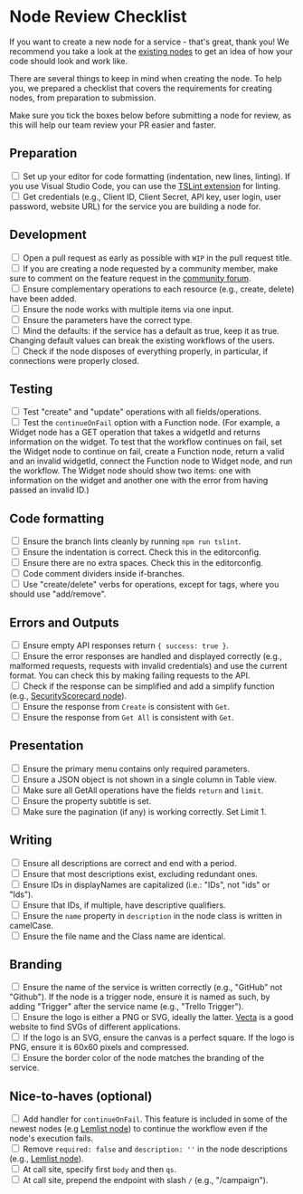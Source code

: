 # Node Review Checklist

If you want to create a new node for a service - that's great, thank you! We recommend you take a look at the [existing nodes](https://github.com/n8n-io/n8n/tree/master/packages/nodes-base/nodes) to get an idea of how your code should look and work like.

There are several things to keep in mind when creating the node. To help you, we prepared a checklist that covers the requirements for creating nodes, from preparation to submission.

Make sure you tick the boxes below before submitting a node for review, as this will help our team review your PR easier and faster.

## Preparation
<input type="checkbox"> Set up your editor for code formatting (indentation, new lines, linting). If you use Visual Studio Code, you can use the <a href="https://marketplace.visualstudio.com/items?itemName=ms-vscode.vscode-typescript-tslint-plugin">TSLint extension</a> for linting.</input> <br>
<input type="checkbox"> Get credentials (e.g., Client ID, Client Secret, API key, user login, user password, website URL) for the service you are building a node for.</input>

## Development

<input type="checkbox"> Open a pull request as early as possible with `WIP` in the pull request title.</input><br>
<input type="checkbox"> If you are creating a node requested by a community member, make sure to comment on the feature request in the [community forum](https://community.n8n.io/c/feature-requests/5).</input><br>
<input type="checkbox"> Ensure complementary operations to each resource (e.g., create, delete) have been added.</input><br>
<input type="checkbox"> Ensure the node works with multiple items via one input.</input><br>
<input type="checkbox"> Ensure the parameters have the correct type.</input><br>
<input type="checkbox"> Mind the defaults: if the service has a default as true, keep it as true. Changing default values can break the existing workflows of the users.</input><br>
<input type="checkbox"> Check if the node disposes of everything properly, in particular, if connections were properly closed.</input><br>

## Testing

<input type="checkbox"> Test "create" and "update" operations with all fields/operations.</input><br>
<input type="checkbox"> Test the `continueOnFail` option with a Function node. (For example, a Widget node has a GET operation that takes a widgetId and returns information on the widget. To test that the workflow continues on fail, set the Widget node to continue on fail, create a Function node, return a valid and an invalid widgetId, connect the Function node to Widget node, and run the workflow. The Widget node should show two items: one with information on the widget and another one with the error from having passed an invalid ID.)</input><br>

## Code formatting

<input type="checkbox"> Ensure the branch lints cleanly by running `npm run tslint`.</input><br>
<input type="checkbox"> Ensure the indentation is correct. Check this in the editorconfig.</input><br>
<input type="checkbox"> Ensure there are no extra spaces. Check this in the editorconfig.</input><br>
<input type="checkbox"> Code comment dividers inside if-branches.</input><br>
<input type="checkbox"> Use "create/delete" verbs for operations, except for tags, where you should use "add/remove".</input><br>

## Errors and Outputs

<input type="checkbox"> Ensure empty API responses return `{ success: true }`.</input><br>
<input type="checkbox"> Ensure the error responses are handled and displayed correctly (e.g., malformed requests, requests with invalid credentials) and use the current format. You can check this by making failing requests to the API.</input><br>
<input type="checkbox"> Check if the response can be simplified and add a simplify function (e.g., <a href="https://github.com/n8n-io/n8n/blob/master/packages/nodes-base/nodes/SecurityScorecard/GenericFunctions.ts">SecurityScorecard node</a>).</input><br>
<input type="checkbox"> Ensure the response from `Create` is consistent with `Get`.</input><br>
<input type="checkbox"> Ensure the response from `Get All` is consistent with `Get`.</input><br>

## Presentation

<input type="checkbox"> Ensure the primary menu contains only required parameters.</input><br>
<input type="checkbox"> Ensure a JSON object is not shown in a single column in Table view.</input><br>
<input type="checkbox"> Make sure all GetAll operations have the fields `return` and `limit`.</input><br>
<input type="checkbox"> Ensure the property subtitle is set.</input><br>
<input type="checkbox"> Make sure the pagination (if any) is working correctly. Set Limit 1.</input><br>

## Writing

<input type="checkbox"> Ensure all descriptions are correct and end with a period.</input><br>
<input type="checkbox"> Ensure that most descriptions exist, excluding redundant ones.</input><br>
<input type="checkbox"> Ensure IDs in displayNames are capitalized (i.e.: "IDs", not "ids" or "Ids").</input><br>
<input type="checkbox"> Ensure that IDs, if multiple, have descriptive qualifiers.</input><br>
<input type="checkbox"> Ensure the `name` property in `description` in the node class is written in camelCase.</input><br>
<input type="checkbox"> Ensure the file name and the Class name are identical.</input><br>

## Branding

<input type="checkbox"> Ensure the name of the service is written correctly (e.g., "GitHub" not "Github"). If the node is a trigger node, ensure it is named as such, by adding "Trigger" after the service name (e.g., "Trello Trigger").</input><br>
<input type="checkbox"> Ensure the logo is either a PNG or SVG, ideally the latter. <a href="https://vecta.io/symbols">Vecta</a> is a good website to find SVGs of different applications.</input><br>
<input type="checkbox"> If the logo is an SVG, ensure the canvas is a perfect square. If the logo is PNG, ensure it is 60x60 pixels and compressed.</input><br>
<input type="checkbox"> Ensure the border color of the node matches the branding of the service.</input><br>

## Nice-to-haves (optional)
<input type="checkbox"> Add handler for `continueOnFail`. This feature is included in some of the newest nodes (e.g <a href="https://github.com/n8n-io/n8n/blob/master/packages/nodes-base/nodes/Lemlist/Lemlist.node.ts">Lemlist node</a>) to continue the workflow even if the node's execution fails.</input><br>
<input type="checkbox"> Remove `required: false` and `description: ''` in the node descriptions (e.g., <a href="https://github.com/n8n-io/n8n/tree/master/packages/nodes-base/nodes/Lemlist/descriptions">Lemlist node</a>).</input><br>
<input type="checkbox"> At call site, specify first `body` and then `qs`.</input><br>
<input type="checkbox"> At call site, prepend the endpoint with slash `/` (e.g., "/campaign").</input><br>
